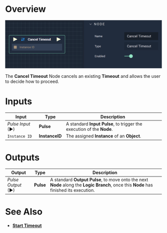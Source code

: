 # Overview

![The Cancel Timeout Node.](../../../.gitbook/assets/canceltimeout.png)

The **Cancel Timeout** Node cancels an existing **Timeout** and allows the user to decide how to proceed.



# Inputs

|Input|Type|Description|
|---|---|---|
|*Pulse Input* (►)|**Pulse**|A standard **Input Pulse**, to trigger the execution of the **Node**.|
|`Instance ID`|**InstanceID**|The assigned **Instance** of an **Object**.|

# Outputs

|Output|Type|Description|
|---|---|---|
|*Pulse Output* (►)|**Pulse**|A standard **Output Pulse**, to move onto the next **Node** along the **Logic Branch**, once this **Node** has finished its execution.|

# See Also

* [**Start Timeout**](starttimeout.md)

